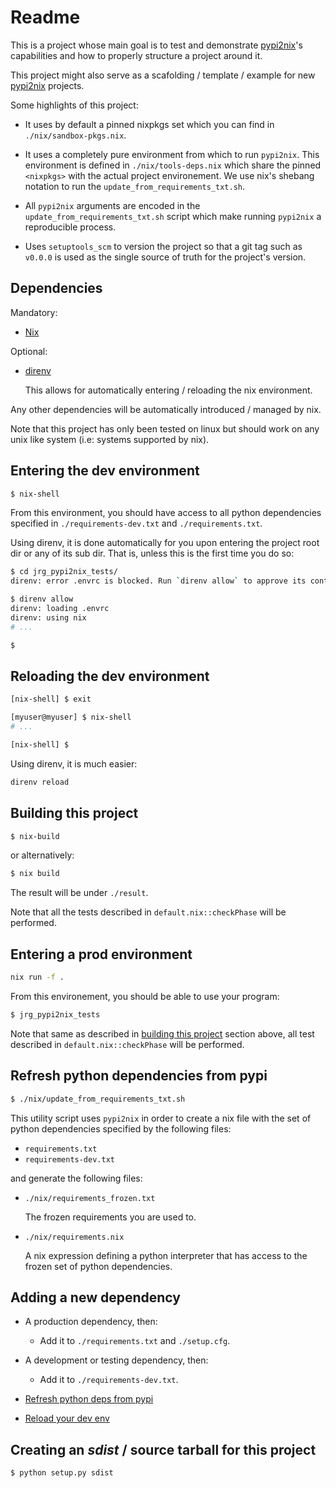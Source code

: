 Readme
======

This is a project whose main goal is to test and demonstrate [pypi2nix]'s
capabilities and how to properly structure a project around it.

This project might also serve as a scafolding / template / example for new
[pypi2nix] projects.

Some highlights of this project:

 -  It uses by default a pinned nixpkgs set which you can find in
    `./nix/sandbox-pkgs.nix`.

 -  It uses a completely pure environment from which to run `pypi2nix`.
    This environment is defined in `./nix/tools-deps.nix` which share
    the pinned `<nixpkgs>` with the actual project environement. We
    use nix's shebang notation to run the `update_from_requirements_txt.sh`.

 -  All `pypi2nix` arguments are encoded in the
    `update_from_requirements_txt.sh` script which make running `pypi2nix`
    a reproducible process.

 -  Uses `setuptools_scm` to version the project so that a git tag such
    as `v0.0.0` is used as the single source of truth for the project's
    version.


Dependencies
------------

Mandatory:

 -  [Nix](https://nixos.org/nix/download.html)

Optional:

 -  [direnv](https://direnv.net/)

    This allows for automatically entering / reloading the nix environment.


Any other dependencies will be automatically introduced / managed by nix.

Note that this project has only been tested on linux but should work on any unix
like system (i.e: systems supported by nix).


Entering the dev environment
----------------------------

```bash
$ nix-shell
```

From this environment, you should have access to all python dependencies
specified in `./requirements-dev.txt` and `./requirements.txt`.

Using direnv, it is done automatically for you upon entering the project
root dir or any of its sub dir. That is, unless this is the first time
you do so:


```bash
$ cd jrg_pypi2nix_tests/
direnv: error .envrc is blocked. Run `direnv allow` to approve its content.

$ direnv allow
direnv: loading .envrc
direnv: using nix
# ...

$ 
```


Reloading the dev environment
-----------------------------

```bash
[nix-shell] $ exit

[myuser@myuser] $ nix-shell
# ...

[nix-shell] $
```

Using direnv, it is much easier:

```bash
direnv reload
```


Building this project
---------------------

```bash
$ nix-build
```

or alternatively:

```bash
$ nix build
```

The result will be under `./result`.

Note that all the tests described in `default.nix::checkPhase` will be
performed.


Entering a prod environment
---------------------------

```bash
nix run -f .
```

From this environement, you should be able to use your program:

```bash
$ jrg_pypi2nix_tests
```

Note that same as described in [building this project] section above,
all test described in `default.nix::checkPhase` will be performed.


Refresh python dependencies from pypi
-------------------------------------

```bash
$ ./nix/update_from_requirements_txt.sh
```

This utility script uses `pypi2nix` in order to create a nix file with the set
of python dependencies specified by the following files:

 -  `requirements.txt`
 -  `requirements-dev.txt`

and generate the following files:

 -  `./nix/requirements_frozen.txt`

    The frozen requirements you are used to.

 -  `./nix/requirements.nix`

    A nix expression defining a python interpreter that has access to the frozen
    set of python dependencies.


Adding a new dependency
-----------------------

 -  A production dependency, then:

     -  Add it to `./requirements.txt` and `./setup.cfg`.

 -  A development or testing dependency, then:

     -  Add it to `./requirements-dev.txt`.

 -  [Refresh python deps from pypi]

 -  [Reload your dev env]


Creating an *sdist* / source tarball for this project
-----------------------------------------------------

```bash
$ python setup.py sdist
```



[pypi2nix]: https://github.com/garbas/pypi2nix
[Reload your dev env]: #reloading-the-dev-environment
[Refresh python deps from pypi]: #refresh-python-dependencies-from-pypi
[building this project]: #building-this-project

